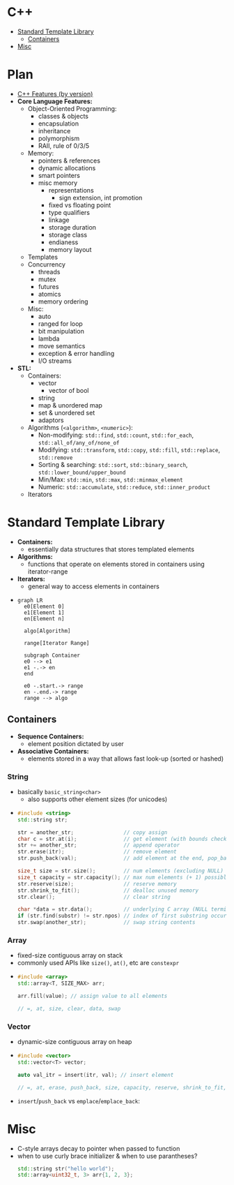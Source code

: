 # C++ <!-- omit from toc -->
- [Standard Template Library](#standard-template-library)
  - [Containers](#containers)
- [Misc](#misc)

# Plan <!-- omit from toc -->
- [C++ Features (by version)](https://github.com/AnthonyCalandra/modern-cpp-features)
- **Core Language Features:**
  - Object-Oriented Programming:
    - classes & objects
    - encapsulation
    - inheritance
    - polymorphism
    - RAII, rule of 0/3/5
  - Memory:
    - pointers & references
    - dynamic allocations
    - smart pointers
    - misc memory
      - representations
        - sign extension, int promotion
      - fixed vs floating point
      - type qualifiers
      - linkage
      - storage duration
      - storage class
      - endianess
      - memory layout
  - Templates
  - Concurrency
    - threads
    - mutex
    - futures
    - atomics
    - memory ordering
  - Misc:
    - auto
    - ranged for loop
    - bit manipulation
    - lambda
    - move semantics
    - exception & error handling
    - I/O streams
- **STL:**
  - Containers:
    - vector
      - vector of bool
    - string
    - map & unordered map
    - set & unordered set
    - adaptors
  - Algorithms (`<algorithm>`, `<numeric>`):
    - Non-modifying: `std::find`, `std::count`, `std::for_each`, `std::all_of/any_of/none_of`
    - Modifying: `std::transform`, `std::copy`, `std::fill`, `std::replace`, `std::remove`
    - Sorting & searching: `std::sort`, `std::binary_search`, `std::lower_bound/upper_bound`
    - Min/Max: `std::min`, `std::max`, `std::minmax_element`
    - Numeric: `std::accumulate`, `std::reduce`, `std::inner_product`
  - Iterators

# Standard Template Library
- **Containers:**
  - essentially data structures that stores templated elements
- **Algorithms:**
  - functions that operate on elements stored in containers using iterator-range
- **Iterators:**
  - general way to access elements in containers
- 
  ```mermaid
  graph LR
    e0[Element 0]
    e1[Element 1]
    en[Element n]

    algo[Algorithm]

    range[Iterator Range]

    subgraph Container
    e0 --> e1
    e1 -.-> en
    end

    e0 -.start.-> range
    en -.end.-> range
    range --> algo
  ```

## Containers
- **Sequence Containers:**
  - element position dictated by user
- **Associative Containers:**
  - elements stored in a way that allows fast look-up (sorted or hashed)

### String
- basically `basic_string<char>`
  - also supports other element sizes (for unicodes)
- 
  ```cpp
  #include <string>
  std::string str;

  str = another_str;                // copy assign
  char c = str.at(i);               // get element (with bounds checking)
  str += another_str;               // append operator
  str.erase(itr);                   // remove element
  str.push_back(val);               // add element at the end, pop_back()

  size_t size = str.size();         // num elements (excluding NULL)
  size_t capacity = str.capacity(); // max num elements (+ 1) possible in allocated mem
  str.reserve(size);                // reserve memory
  str.shrink_to_fit();              // dealloc unused memory
  str.clear();                      // clear string

  char *data = str.data();          // underlying C array (NULL terminated)
  if (str.find(substr) != str.npos) // index of first substring occurence
  str.swap(another_str);            // swap string contents
  ```

### Array
- fixed-size contiguous array on stack
- commonly used APIs like `size()`, `at()`, etc are `constexpr`
- 
  ```cpp
  #include <array>
  std::array<T, SIZE_MAX> arr;

  arr.fill(value); // assign value to all elements

  // =, at, size, clear, data, swap
  ```

### Vector
- dynamic-size contiguous array on heap
- 
  ```cpp
  #include <vector>
  std::vector<T> vector;

  auto val_itr = insert(itr, val); // insert element

  // =, at, erase, push_back, size, capacity, reserve, shrink_to_fit, clear, data, swap
  ```
- `insert`/`push_back` vs `emplace`/`emplace_back`:

# Misc
- C-style arrays decay to pointer when passed to function
- when to use curly brace initializer & when to use parantheses?
  ```cpp
  std::string str("hello world");
  std::array<uint32_t, 3> arr{1, 2, 3};
  ```
